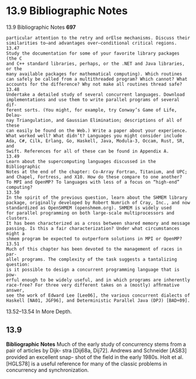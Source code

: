 # 13.9 Bibliographic Notes

13.9 Bibliographic Notes
**697**

```
particular attention to the retry and orElse mechanisms. Discuss their
similarities to—and advantages over—conditional critical regions.
13.47
Study the documentation for some of your favorite library packages (the C
and C++ standard libraries, perhaps, or the .NET and Java libraries, or the
many available packages for mathematical computing). Which routines
can safely be called from a multithreaded program? Which cannot? What
accounts for the difference? Why not make all routines thread safe?
13.48
Undertake a detailed study of several concurrent languages. Download
implementations and use them to write parallel programs of several dif-
ferent sorts. (You might, for example, try Conway’s Game of Life, Delau-
nay Triangulation, and Gaussian Elimination; descriptions of all of these
can easily be found on the Web.) Write a paper about your experience.
What worked well? What didn’t? Languages you might consider include
Ada, C#, Cilk, Erlang, Go, Haskell, Java, Modula-3, Occam, Rust, SR, and
Swift. References for all of these can be found in Appendix A.
13.49
Learn about the supercomputing languages discussed in the Bibliographic
Notes at the end of the chapter: Co-Array Fortran, Titanium, and UPC;
and Chapel, Fortress, and X10. How do these compare to one another?
To MPI and OpenMP? To languages with less of a focus on “high-end”
computing?
13.50
In the spirit of the previous question, learn about the SHMEM library
package, originally developed by Robert Numrich of Cray, Inc., and now
standardized as OpenSHMEM (openshmem.org). SHMEM is widely used
for parallel programming on both large-scale multiprocessors and clusters.
It has been characterized as a cross between shared memory and message
passing. Is this a fair characterization? Under what circumstances might a
shmem program be expected to outperform solutions in MPI or OpenMP?
13.51
Much of this chapter has been devoted to the management of races in par-
allel programs. The complexity of the task suggests a tantalizing question:
is it possible to design a concurrent programming language that is pow-
erful enough to be widely useful, and in which programs are inherently
race-free? For three very different takes on a (mostly) afﬁrmative answer,
see the work of Edward Lee [Lee06], the various concurrent dialects of
Haskell [NA01, JGF96], and Deterministic Parallel Java (DPJ) [BAD+09].
```

13.52–13.54 In More Depth.
## 13.9

**Bibliographic Notes**
Much of the early study of concurrency stems from a pair of articles by Dijk-
stra [Dij68a, Dij72]. Andrews and Schneider [AS83] provided an excellent snap-
shot of the ﬁeld in the early 1980s. Holt et al. [HGLS78] is a useful reference for
many of the classic problems in concurrency and synchronization.

